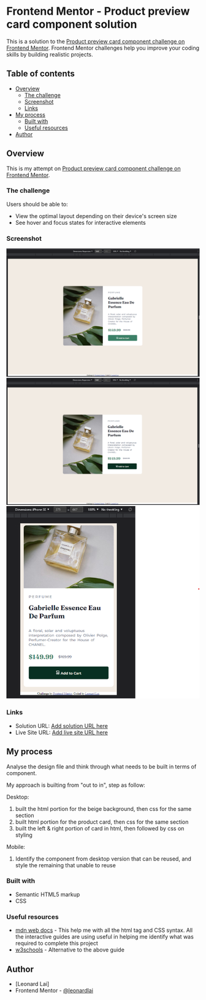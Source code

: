 # Frontend Mentor - Product preview card component solution

This is a solution to the [Product preview card component challenge on Frontend Mentor](https://www.frontendmentor.io/challenges/product-preview-card-component-GO7UmttRfa). Frontend Mentor challenges help you improve your coding skills by building realistic projects. 

## Table of contents

- [Overview](#overview)
  - [The challenge](#the-challenge)
  - [Screenshot](#screenshot)
  - [Links](#links)
- [My process](#my-process)
  - [Built with](#built-with)
  - [Useful resources](#useful-resources)
- [Author](#author)

## Overview

This is my attempt on [Product preview card component challenge on Frontend Mentor](https://www.frontendmentor.io/challenges/product-preview-card-component-GO7UmttRfa). 


### The challenge

Users should be able to:

- View the optimal layout depending on their device's screen size
- See hover and focus states for interactive elements

### Screenshot

![](screenshots/desktop-view.png)
![](screenshots/desktop-view-button-on-hover.png)
![](screenshots/mobile-view.png)

### Links

- Solution URL: [Add solution URL here](https://your-solution-url.com)
- Live Site URL: [Add live site URL here](https://your-live-site-url.com)

## My process
Analyse the design file and think through what needs to be built in terms of component. 

My approach is builting from "out to in", step as follow:

Desktop:
1. built the html portion for the beige background, then css for the same section
2. built html portion for the product card, then css for the same section
3. built the left & right portion of card in html, then followed by css on styling

Mobile: 
1. Identify the component from desktop version that can be reused, and style the remaining that unable to reuse

### Built with

- Semantic HTML5 markup
- CSS

### Useful resources

- [mdn web docs](https://developer.mozilla.org/en-US/docs/Web/CSS) - This help me with all the html tag and CSS syntax. All the interactive guides are using useful in helping me identify what was required to complete this project
- [w3schools](https://www.w3schools.com/) - Alternative to the above guide

## Author

- [Leonard Lai]
- Frontend Mentor - [@leonardlai](https://www.frontendmentor.io/profile/leonardlai)
